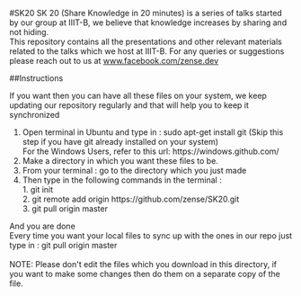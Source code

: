 #SK20 
SK 20 (Share Knowledge in 20 minutes) is a series of talks started by our group at IIIT-B, we believe that knowledge increases by sharing and not hiding. 
<br>
This repository contains all the presentations and other relevant materials related to the talks which we host at IIIT-B. For any queries or suggestions please reach out to us at www.facebook.com/zense.dev 

##Instructions

If you want then you can have all these files on your system, we keep updating our repository regularly and that will help you to keep it synchronized

<ol>
<li>Open terminal in Ubuntu and type in : sudo apt-get install git (Skip this step if you have git already installed on your system)
<br>For the Windows Users, refer to this url: https://windows.github.com/
<li>Make a directory in which you want these files to be. 
<li>From your terminal : go to the directory which you just made 
<li>Then type in the following commands in the terminal : <br>
1. git init<br>
2. git remote add origin https://github.com/zense/SK20.git <br>
3. git pull origin master
</ol>
And you are done<br>
Every time you want your local files to sync up with the ones in our repo just type in : git pull origin master <br>
<br>
NOTE: Please don't edit the files which you download in this directory, if you want to make some changes then do them on a separate copy of the file.

